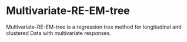 # Multivariate-RE-EM-tree
Multivariate-RE-EM-tree is a regression tree method for longitudinal and clustered Data with multivariate responses.
